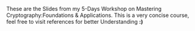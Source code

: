 These are the Slides from my 5-Days Workshop on Mastering Cryptography:Foundations & Applications.
This is a very concise course, feel free to visit references for better Understanding **:)**
